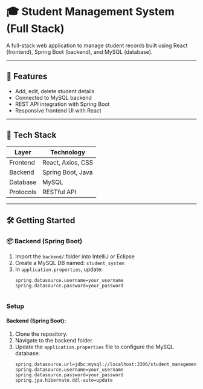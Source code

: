 # 🎓 Student Management System (Full Stack)

A full-stack web application to manage student records built using React (frontend), Spring Boot (backend), and MySQL (database).

---

## 🚀 Features
- Add, edit, delete student details
- Connected to MySQL backend
- REST API integration with Spring Boot
- Responsive frontend UI with React

---

## 🧰 Tech Stack

| Layer     | Technology        |
|-----------|-------------------|
| Frontend  | React, Axios, CSS |
| Backend   | Spring Boot, Java |
| Database  | MySQL             |
| Protocols | RESTful API       |

---

## 🛠️ Getting Started

### 📦 Backend (Spring Boot)
1. Import the `backend/` folder into IntelliJ or Eclipse
2. Create a MySQL DB named: `student_system`
3. In `application.properties`, update:
   ```properties
   spring.datasource.username=your_username
   spring.datasource.password=your_password


### Setup  

#### Backend (Spring Boot):  
1. Clone the repository.  
2. Navigate to the backend folder.  
3. Update the `application.properties` file to configure the MySQL database:  
   ```properties
   spring.datasource.url=jdbc:mysql://localhost:3306/student_management
   spring.datasource.username=your_username
   spring.datasource.password=your_password
   spring.jpa.hibernate.ddl-auto=update
